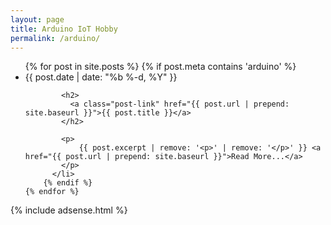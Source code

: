 ```yaml
---
layout: page
title: Arduino IoT Hobby
permalink: /arduino/
---
```

<div class="home">
  <ul class="post-list">
    {% for post in site.posts %}
		{% if post.meta contains 'arduino' %}
		  <li>
			<span class="post-meta">{{ post.date | date: "%b %-d, %Y" }}</span>

			<h2>
			  <a class="post-link" href="{{ post.url | prepend: site.baseurl }}">{{ post.title }}</a>
			</h2>

			<p>
				{{ post.excerpt | remove: '<p>' | remove: '</p>' }} <a href="{{ post.url | prepend: site.baseurl }}">Read More...</a>
			</p>
		  </li>
		{% endif %}
    {% endfor %}
  </ul>
  
  {% include adsense.html %}
</div>
